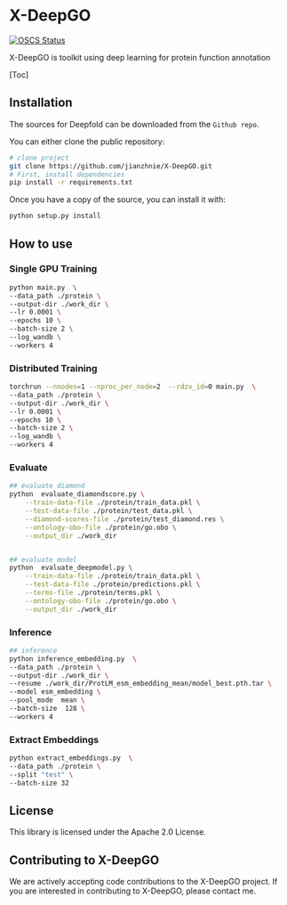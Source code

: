 # X-DeepGO
[![OSCS Status](https://www.oscs1024.com/platform/badge/jianzhnie/X-DeepGO.svg?size=small)](https://www.oscs1024.com/project/jianzhnie/X-DeepGO?ref=badge_small)

X-DeepGO is toolkit using deep learning for protein function annotation

[Toc]

## Installation

The sources for Deepfold can be downloaded from the `Github repo`.

You can either clone the public repository:

```bash
# clone project
git clone https://github.com/jianzhnie/X-DeepGO.git  
# First, install dependencies
pip install -r requirements.txt
```

Once you have a copy of the source, you can install it with:

```bash
python setup.py install
```

## How to use

### Single GPU Training

```sh
python main.py  \
--data_path ./protein \
--output-dir ./work_dir \
--lr 0.0001 \
--epochs 10 \
--batch-size 2 \
--log_wandb \
--workers 4
```

### Distributed Training

```sh
torchrun --nnodes=1 --nproc_per_node=2  --rdzv_id=0 main.py  \
--data_path ./protein \
--output-dir ./work_dir \
--lr 0.0001 \
--epochs 10 \
--batch-size 2 \
--log_wandb \
--workers 4
```

### Evaluate

```sh
## evaluate diamond
python  evaluate_diamondscore.py \
    --train-data-file ./protein/train_data.pkl \
    --test-data-file ./protein/test_data.pkl \
    --diamond-scores-file ./protein/test_diamond.res \
    --ontology-obo-file ./protein/go.obo \
    --output_dir ./work_dir


## evaluate model
python  evaluate_deepmodel.py \
    --train-data-file ./protein/train_data.pkl \
    --test-data-file ./protein/predictions.pkl \
    --terms-file ./protein/terms.pkl \
    --ontology-obo-file ./protein/go.obo \
    --output_dir ./work_dir
```

### Inference

```sh
## inference
python inference_embedding.py  \
--data_path ./protein \
--output-dir ./work_dir \
--resume ./work_dir/ProtLM_esm_embedding_mean/model_best.pth.tar \
--model esm_embedding \
--pool_mode  mean \
--batch-size  128 \
--workers 4
```

### Extract Embeddings

```sh
python extract_embeddings.py  \
--data_path ./protein \
--split "test" \
--batch-size 32
```

## License

This library is licensed under the Apache 2.0 License.

## Contributing to X-DeepGO

We are actively accepting code contributions to the X-DeepGO project. If you are interested in contributing to X-DeepGO, please contact me.
